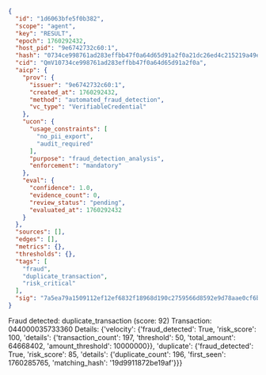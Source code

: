 ```json
{
  "id": "1d6063bfe5f0b382",
  "scope": "agent",
  "key": "RESULT",
  "epoch": 1760292432,
  "host_pid": "9e6742732c60:1",
  "hash": "0734ce998761ad283effbb47f0a64d65d91a2f0a21dc26ed4c215219a49e53ca",
  "cid": "QmV10734ce998761ad283effbb47f0a64d65d91a2f0a",
  "aicp": {
    "prov": {
      "issuer": "9e6742732c60:1",
      "created_at": 1760292432,
      "method": "automated_fraud_detection",
      "vc_type": "VerifiableCredential"
    },
    "ucon": {
      "usage_constraints": [
        "no_pii_export",
        "audit_required"
      ],
      "purpose": "fraud_detection_analysis",
      "enforcement": "mandatory"
    },
    "eval": {
      "confidence": 1.0,
      "evidence_count": 0,
      "review_status": "pending",
      "evaluated_at": 1760292432
    }
  },
  "sources": [],
  "edges": [],
  "metrics": {},
  "thresholds": {},
  "tags": [
    "fraud",
    "duplicate_transaction",
    "risk_critical"
  ],
  "sig": "7a5ea79a1509112ef12ef6832f18968d190c2759566d8592e9d78aae0cf6b866"
}
```

Fraud detected: duplicate_transaction (score: 92)
Transaction: 044000035733360
Details: {'velocity': {'fraud_detected': True, 'risk_score': 100, 'details': {'transaction_count': 197, 'threshold': 50, 'total_amount': 64668402, 'amount_threshold': 10000000}}, 'duplicate': {'fraud_detected': True, 'risk_score': 85, 'details': {'duplicate_count': 196, 'first_seen': 1760285765, 'matching_hash': '19d9911872be19af'}}}
